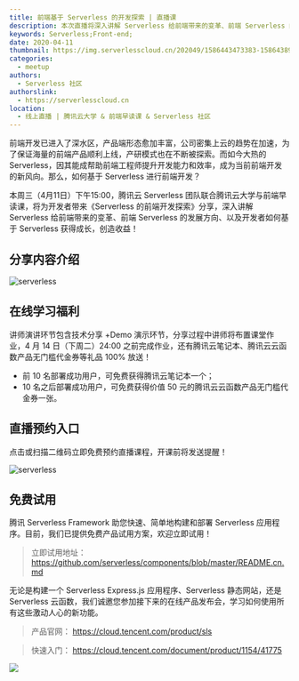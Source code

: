 ```yaml
---
title: 前端基于 Serverless 的开发探索 | 直播课
description: 本次直播将深入讲解 Serverless 给前端带来的变革、前端 Serverless 的发展方向，以及开发者如何基于 Serverless 获得成长，创造收益！
keywords: Serverless;Front-end;
date: 2020-04-11
thumbnail: https://img.serverlesscloud.cn/202049/1586443473383-1586438917%281%29_%E5%89%AF%E6%9C%AC.jpg
categories:
  - meetup
authors:
  - Serverless 社区
authorslink:
  - https://serverlesscloud.cn
location: 
  - 线上直播 | 腾讯云大学 & 前端早读课 & Serverless 社区
---
```


前端开发已进入了深水区，产品端形态愈加丰富，公司密集上云的趋势在加速，为了保证海量的前端产品顺利上线，产研模式也在不断被探索。而如今大热的 Serverless，因其能成帮助前端工程师提升开发能力和效率，成为当前前端开发的新风向。那么，如何基于 Serverless 进行前端开发？

本周三（4月11日）下午15:00，腾讯云 Serverless 团队联合腾讯云大学与前端早读课，将为开发者带来《Serverless 的前端开发探索》分享，深入讲解 Serverless 给前端带来的变革、前端 Serverless 的发展方向、以及开发者如何基于 Serverless 获得成长，创造收益！

## 分享内容介绍

![serverless](https://img.serverlesscloud.cn/202049/1586443177044-%E4%BA%8C%E7%BB%B4%E7%A0%81%E5%9B%BE%E7%89%87_4%E6%9C%889%E6%97%A522%E6%97%B638%E5%88%8626%E7%A7%92.png)

## 在线学习福利

讲师演讲环节包含技术分享 +Demo 演示环节，分享过程中讲师将布置课堂作业，4 月 14 日（下周二）24:00 之前完成作业，还有腾讯云笔记本、腾讯云云函数产品无门槛代金券等礼品 100% 放送！

- 前 10 名部署成功用户，可免费获得腾讯云笔记本一个；
- 10 名之后部署成功用户，可免费获得价值 50 元的腾讯云云函数产品无门槛代金券一张。

## 直播预约入口

点击或扫描二维码立即免费预约直播课程，开课前将发送提醒！ 

![serverless](https://img.serverlesscloud.cn/202049/1586443176723-%E4%BA%8C%E7%BB%B4%E7%A0%81%E5%9B%BE%E7%89%87_4%E6%9C%889%E6%97%A522%E6%97%B638%E5%88%8626%E7%A7%92.png)

## 免费试用

腾讯 Serverless Framework 助您快速、简单地构建和部署 Serverless 应用程序。目前，我们已提供免费产品试用方案，欢迎立即试用！

> 立即试用地址： https://github.com/serverless/components/blob/master/README.cn.md

无论是构建一个 Serverless Express.js 应用程序、Serverless 静态网站，还是 Serverless 云函数，我们诚邀您参加接下来的在线产品发布会，学习如何使用所有这些激动人心的新功能。

> 产品官网： https://cloud.tencent.com/product/sls

> 快速入门： https://cloud.tencent.com/document/product/1154/41775

![](https://img.serverlesscloud.cn/2020312/1584006765436-IMG_0123.PNG)
